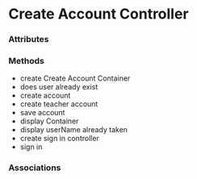 # Create Account Controller

### Attributes

### Methods

-  create Create Account Container
-  does user already exist
-  create account
-  create teacher account
-  save account
-  display Container
-  display userName already taken
-  create sign in controller
-  sign in
### Associations
